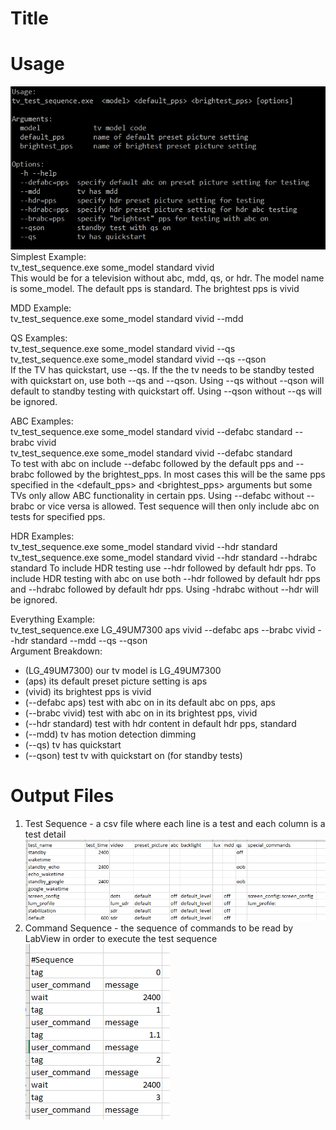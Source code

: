 # Title
# Usage
![usage-string](usage.png)
Simplest Example:  
    tv_test_sequence.exe some_model standard vivid  
This would be for a television without abc, mdd, qs, or hdr.
The model name is some_model. The default pps is standard. The brightest pps is vivid

MDD Example:  
    tv_test_sequence.exe some_model standard vivid --mdd  

QS Examples:  
    tv_test_sequence.exe some_model standard vivid --qs  
    tv_test_sequence.exe some_model standard vivid --qs --qson  
If the TV has quickstart, use --qs.
If the the tv needs to be standby tested with quickstart on, use both --qs and --qson.
Using --qs without --qson will default to standby testing with quickstart off.
Using --qson without --qs will be ignored.

ABC Examples:  
    tv_test_sequence.exe some_model standard vivid --defabc standard --brabc  vivid  
    tv_test_sequence.exe some_model standard vivid --defabc standard  
To test with abc on include --defabc followed by the default pps and --brabc followed by the brightest_pps.
In most cases this will be the same pps specified in the <default_pps> and <brightest_pps> arguments
but some TVs only allow ABC functionality in certain pps.
Using --defabc without --brabc or vice versa is allowed. Test sequence will then only include abc on tests for specified pps.

HDR Examples:  
    tv_test_sequence.exe some_model standard vivid --hdr standard  
    tv_test_sequence.exe some_model standard vivid --hdr standard --hdrabc standard
To include HDR testing use --hdr followed by default hdr pps.
To include HDR testing with abc on use both  --hdr followed by default hdr pps and --hdrabc followed by default hdr pps.
Using -hdrabc without --hdr will be ignored.

Everything Example:  
    tv_test_sequence.exe LG_49UM7300 aps vivid --defabc aps --brabc vivid --hdr standard --mdd --qs --qson  
Argument Breakdown:
 - (LG_49UM7300) our tv model is LG_49UM7300
 - (aps) its default preset picture setting is aps
 - (vivid) its brightest pps is vivid
 - (--defabc aps) test with abc on in its default abc on pps, aps
 - (--brabc vivid) test with abc on in its brightest pps, vivid
 - (--hdr standard) test with hdr content in default hdr pps, standard
 - (--mdd) tv has motion detection dimming
 - (--qs) tv has quickstart
 - (--qson) test tv with quickstart on (for standby tests)
 
# Output Files
1. Test Sequence - a csv file where each line is a test and each column is a test detail
![test-seq](test-sequence.png)
2. Command Sequence - the sequence of commands to be read by LabView in order to execute the test sequence  
![command-seq](command-sequence.png)

